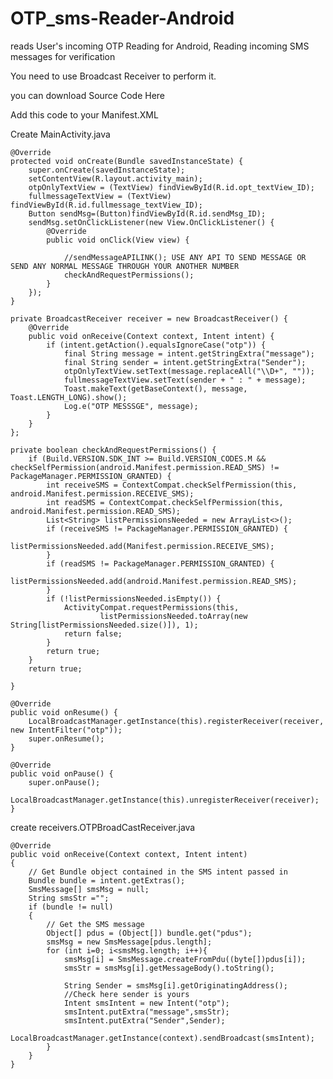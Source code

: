 # OTP_sms-Reader-Android
reads User's incoming OTP Reading for Android, Reading incoming SMS messages for verification 

You need to use Broadcast Receiver to perform it.

you can download Source Code Here

 

Add this code to your Manifest.XML

<uses-permission android:name="android.permission.RECEIVE_SMS" />
<uses-permission android:name="android.permission.READ_SMS" />
<uses-permission android:name="android.permission.READ_PHONE_STATE" />
 

<receiver android:name=".receivers.OTPBroadCastReceiver">
    <intent-filter android:priority="999">
        <action android:name="android.provider.Telephony.SMS_RECEIVED" />
    </intent-filter>
</receiver>
Create MainActivity.java


    @Override
    protected void onCreate(Bundle savedInstanceState) {
        super.onCreate(savedInstanceState);
        setContentView(R.layout.activity_main);
        otpOnlyTextView = (TextView) findViewById(R.id.opt_textView_ID);
        fullmessageTextView = (TextView) findViewById(R.id.fullmessage_textView_ID);
        Button sendMsg=(Button)findViewById(R.id.sendMsg_ID);
        sendMsg.setOnClickListener(new View.OnClickListener() {
            @Override
            public void onClick(View view) {

                //sendMessageAPILINK(); USE ANY API TO SEND MESSAGE OR SEND ANY NORMAL MESSAGE THROUGH YOUR ANOTHER NUMBER
                checkAndRequestPermissions();
            }
        });
    }

    private BroadcastReceiver receiver = new BroadcastReceiver() {
        @Override
        public void onReceive(Context context, Intent intent) {
            if (intent.getAction().equalsIgnoreCase("otp")) {
                final String message = intent.getStringExtra("message");
                final String sender = intent.getStringExtra("Sender");
                otpOnlyTextView.setText(message.replaceAll("\\D+", ""));
                fullmessageTextView.setText(sender + " : " + message);
                Toast.makeText(getBaseContext(), message, Toast.LENGTH_LONG).show();
                Log.e("OTP MESSSGE", message);
            }
        }
    };

    private boolean checkAndRequestPermissions() {
        if (Build.VERSION.SDK_INT >= Build.VERSION_CODES.M && checkSelfPermission(android.Manifest.permission.READ_SMS) != PackageManager.PERMISSION_GRANTED) {
            int receiveSMS = ContextCompat.checkSelfPermission(this, android.Manifest.permission.RECEIVE_SMS);
            int readSMS = ContextCompat.checkSelfPermission(this, android.Manifest.permission.READ_SMS);
            List<String> listPermissionsNeeded = new ArrayList<>();
            if (receiveSMS != PackageManager.PERMISSION_GRANTED) {
                listPermissionsNeeded.add(Manifest.permission.RECEIVE_SMS);
            }
            if (readSMS != PackageManager.PERMISSION_GRANTED) {
                listPermissionsNeeded.add(android.Manifest.permission.READ_SMS);
            }
            if (!listPermissionsNeeded.isEmpty()) {
                ActivityCompat.requestPermissions(this,
                        listPermissionsNeeded.toArray(new String[listPermissionsNeeded.size()]), 1);
                return false;
            }
            return true;
        }
        return true;

    }

    @Override
    public void onResume() {
        LocalBroadcastManager.getInstance(this).registerReceiver(receiver, new IntentFilter("otp"));
        super.onResume();
    }

    @Override
    public void onPause() {
        super.onPause();
        LocalBroadcastManager.getInstance(this).unregisterReceiver(receiver);
    }


 

create  receivers.OTPBroadCastReceiver.java

    @Override
    public void onReceive(Context context, Intent intent)
    {
        // Get Bundle object contained in the SMS intent passed in
        Bundle bundle = intent.getExtras();
        SmsMessage[] smsMsg = null;
        String smsStr ="";
        if (bundle != null)
        {
            // Get the SMS message
            Object[] pdus = (Object[]) bundle.get("pdus");
            smsMsg = new SmsMessage[pdus.length];
            for (int i=0; i<smsMsg.length; i++){
                smsMsg[i] = SmsMessage.createFromPdu((byte[])pdus[i]);
                smsStr = smsMsg[i].getMessageBody().toString();

                String Sender = smsMsg[i].getOriginatingAddress();
                //Check here sender is yours
                Intent smsIntent = new Intent("otp");
                smsIntent.putExtra("message",smsStr);
                smsIntent.putExtra("Sender",Sender);
                LocalBroadcastManager.getInstance(context).sendBroadcast(smsIntent);
            }
        }
    }
